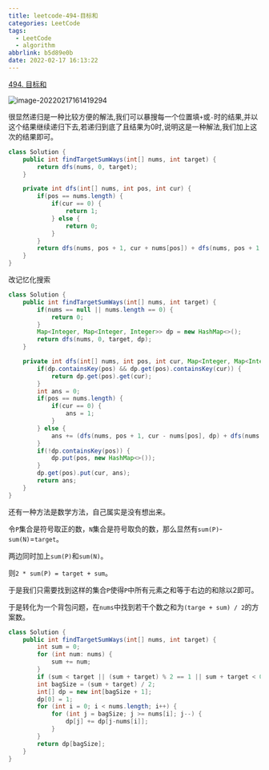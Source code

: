 ```yaml
---
title: leetcode-494-目标和
categories: LeetCode
tags:
  - LeetCode
  - algorithm
abbrlink: b5d89e0b
date: 2022-02-17 16:13:22
---
```


[494. 目标和](https://leetcode-cn.com/problems/target-sum/)

![image-20220217161419294](https://gitee.com/cao_ziqiang/img/raw/master/20220217161419.png)

很显然递归是一种比较方便的解法,我们可以暴搜每一个位置填`+`或`-`时的结果,并以这个结果继续递归下去,若递归到底了且结果为0时,说明这是一种解法,我们加上这次的结果即可。

```java
class Solution {
    public int findTargetSumWays(int[] nums, int target) {
        return dfs(nums, 0, target);
    }

    private int dfs(int[] nums, int pos, int cur) {
        if(pos == nums.length) {
            if(cur == 0) {
                return 1;
            } else {
                return 0;
            }
        }
        return dfs(nums, pos + 1, cur + nums[pos]) + dfs(nums, pos + 1, cur - nums[pos]);
    }
}
```

改记忆化搜索

```java
class Solution {
    public int findTargetSumWays(int[] nums, int target) {
        if(nums == null || nums.length == 0) {
            return 0;
        }
        Map<Integer, Map<Integer, Integer>> dp = new HashMap<>();
        return dfs(nums, 0, target, dp);
    }

    private int dfs(int[] nums, int pos, int cur, Map<Integer, Map<Integer, Integer>> dp) {
        if(dp.containsKey(pos) && dp.get(pos).containsKey(cur)) {
            return dp.get(pos).get(cur);
        }
        int ans = 0;
        if(pos == nums.length) {
            if(cur == 0) {
                ans = 1;
            }
        } else {
            ans += (dfs(nums, pos + 1, cur - nums[pos], dp) + dfs(nums, pos + 1, cur + nums[pos], dp));
        }
        if(!dp.containsKey(pos)) {
            dp.put(pos, new HashMap<>());
        }
        dp.get(pos).put(cur, ans);
        return ans;
    }
}
```

还有一种方法是数学方法，自己属实是没有想出来。

令`P`集合是符号取正的数，`N`集合是符号取负的数，那么显然有`sum(P)`-`sum(N)`=`target`。

两边同时加上`sum(P)`和`sum(N)`。

则`2 * sum(P) = target + sum`。

于是我们只需要找到这样的集合`P`使得`P`中所有元素之和等于右边的和除以2即可。

于是转化为一个背包问题，在`nums`中找到若干个数之和为`(targe + sum) / 2`的方案数。

```java
class Solution {
    public int findTargetSumWays(int[] nums, int target) {
        int sum = 0;
        for (int num: nums) {
            sum += num;
        }
        if (sum < target || (sum + target) % 2 == 1 || sum + target < 0) return 0;
        int bagSize = (sum + target) / 2;
        int[] dp = new int[bagSize + 1];
        dp[0] = 1;
        for (int i = 0; i < nums.length; i++) {
            for (int j = bagSize; j >= nums[i]; j--) {
                dp[j] += dp[j-nums[i]];
            }
        }
        return dp[bagSize];
    }
}
```

